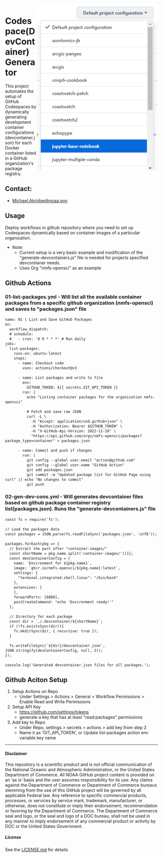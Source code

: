 <img src="./docs/s01_sm.png" align="right" alt="logo" width="400"/>

# Codespace(DevContainer) Generator

This project automates the setup of GitHub Codespaces by dynamically generating development container configurations (devcontainer.json) for each Docker container listed in a GitHub organization's package registry. 

## Contact:
- Michael.Akridge@noaa.gov 

## Usage
Deploy workflows in github repository where you need to set up Codespaces dynamically based on container images of a particular organization.
- Note:
  - Current setup is a very basic example and modification of the "generate-devcontainers.js" file is needed for projects specified devcontianer needs.
  - Uses Org "nmfs-opensci" as an example 

## Github Actions
### 01-list-packages.yml - Will list all the available container packages from a specific github organization (nmfs-opensci) and saves to "packages.json" file
```
name: 01 | List and Save GitHub Packages
on:
  workflow_dispatch:
  # schedule:
  #   - cron: '0 0 * * *' # Run daily
jobs:
  list-packages:
    runs-on: ubuntu-latest
    steps:
      - name: Checkout code
        uses: actions/checkout@v3

      - name: List packages and write to file
        env:
          GITHUB_TOKEN: ${{ secrets.GIT_API_TOKEN }}
        run: |
          echo "Listing container packages for the organization nmfs-opensci"
    
          # Fetch and save raw JSON
          curl -L \
            -H "Accept: application/vnd.github+json" \
            -H "Authorization: Bearer $GITHUB_TOKEN" \
            -H "X-GitHub-Api-Version: 2022-11-28" \
            "https://api.github.com/orgs/nmfs-opensci/packages?package_type=container" > packages.json

      - name: Commit and push if changes
        run: |
          git config --global user.email "action@github.com"
          git config --global user.name "GitHub Action"
          git add packages.json
          git commit -m "Updated package list for GitHub Page using curl" || echo "No changes to commit"
          git push
```
### 02-gen-dev-cons.yml  - Will generates devcontainer files based on github package container registry list(packages.json). Runs the "generate-devcontainers.js" file
```
const fs = require('fs');

// Load the packages data
const packages = JSON.parse(fs.readFileSync('packages.json', 'utf8'));

packages.forEach(pkg => {
  // Extract the part after "container-images/"
  const shortName = pkg.name.split('container-images/')[1];
  const devContainerConfig = {
    name: `Environment for ${pkg.name}`,
    image: `ghcr.io/nmfs-opensci/${pkg.name}:latest`,
    settings: { 
      "terminal.integrated.shell.linux": "/bin/bash"
    },
    extensions: [
    ],
    forwardPorts: [8888],
    postCreateCommand: "echo 'Environment ready!'"
  };

  // Directory for each package
  const dir = `./.devcontainer/${shortName}`;
  if (!fs.existsSync(dir)){
    fs.mkdirSync(dir, { recursive: true });
  }

  fs.writeFileSync(`${dir}/devcontainer.json`, JSON.stringify(devContainerConfig, null, 2));
});

console.log('Generated devcontainer.json files for all packages.');
```
## Github Aciton Setup
1. Setup Actions on Repo
    - Under Settings > Actions > General > Workflow Permissions > Enable Read and Write Permissions
2. Setup API Key 
    - https://github.com/settings/tokens
    - generate a key that has at least "read:packages" permissions
3. Add key to Repo
    - Under Repo, settings > secrets > actions > add key from step 2
    - Name it as 'GIT_API_TOKEN', or Update list-packages action env variable key name


----------
#### Disclaimer
This repository is a scientific product and is not official communication of the National Oceanic and Atmospheric Administration, or the United States Department of Commerce. All NOAA GitHub project content is provided on an ‘as is’ basis and the user assumes responsibility for its use. Any claims against the Department of Commerce or Department of Commerce bureaus stemming from the use of this GitHub project will be governed by all applicable Federal law. Any reference to specific commercial products, processes, or services by service mark, trademark, manufacturer, or otherwise, does not constitute or imply their endorsement, recommendation or favoring by the Department of Commerce. The Department of Commerce seal and logo, or the seal and logo of a DOC bureau, shall not be used in any manner to imply endorsement of any commercial product or activity by DOC or the United States Government.

##### License
See the [LICENSE.md](./LICENSE.md) for details
